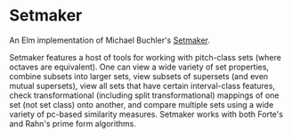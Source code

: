 # Setmaker

An Elm implementation of Michael Buchler's [Setmaker](https://myweb.fsu.edu/mbuchler/setmaker.html).

Setmaker features a host of tools for working with pitch-class sets (where octaves are equivalent). One can view a wide variety of set properties, combine subsets into larger sets, view subsets of supersets (and even mutual supersets), view all sets that have certain interval-class features, check transformational (including split transformational) mappings of one set (not set class) onto another, and compare multiple sets using a wide variety of pc-based similarity measures. Setmaker works with both Forte's and Rahn's prime form algorithms.